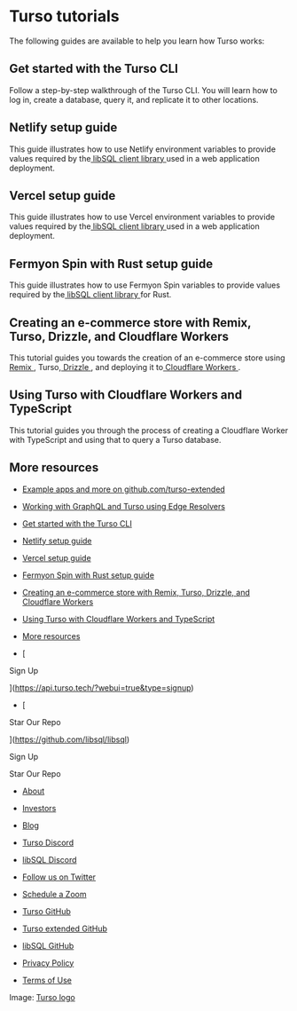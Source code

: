 # Turso tutorials

The following guides are available to help you learn how Turso works:

## Get started with the Turso CLI​

Follow a step-by-step walkthrough of the Turso CLI. You will learn how to log
in, create a database, query it, and replicate it to other locations.

## Netlify setup guide​

This guide illustrates how to use Netlify environment variables to provide
values required by the[ libSQL client library ](https://docs.turso.tech/libsql/client-access)used in a web application
deployment.

## Vercel setup guide​

This guide illustrates how to use Vercel environment variables to provide
values required by the[ libSQL client library ](https://docs.turso.tech/libsql/client-access)used in a web application
deployment.

## Fermyon Spin with Rust setup guide​

This guide illustrates how to use Fermyon Spin variables to provide values
required by the[ libSQL client library ](https://docs.turso.tech/libsql/client-access)for Rust.

## Creating an e-commerce store with Remix, Turso, Drizzle, and Cloudflare Workers​

This tutorial guides you towards the creation of an e-commerce store using[ Remix ](https://remix.run), Turso,[ Drizzle ](https://orm.drizzle.team), and deploying it to[ Cloudflare Workers ](https://workers.cloudflare.com).

## Using Turso with Cloudflare Workers and TypeScript​

This tutorial guides you through the process of creating a Cloudflare Worker
with TypeScript and using that to query a Turso database.

## More resources​

- [ Example apps and more on github.com/turso-extended ](https://github.com/turso-extended)
- [ Working with GraphQL and Turso using Edge Resolvers ](https://grafbase.com/guides/working-with-graphql-and-turso-using-edge-resolvers)


- [ Get started with the Turso CLI ](https://docs.turso.tech//tutorials/#get-started-with-the-turso-cli)
- [ Netlify setup guide ](https://docs.turso.tech//tutorials/#netlify-setup-guide)
- [ Vercel setup guide ](https://docs.turso.tech//tutorials/#vercel-setup-guide)
- [ Fermyon Spin with Rust setup guide ](https://docs.turso.tech//tutorials/#fermyon-spin-with-rust-setup-guide)
- [ Creating an e-commerce store with Remix, Turso, Drizzle, and Cloudflare Workers ](https://docs.turso.tech//tutorials/#creating-an-e-commerce-store-with-remix-turso-drizzle-and-cloudflare-workers)
- [ Using Turso with Cloudflare Workers and TypeScript ](https://docs.turso.tech//tutorials/#using-turso-with-cloudflare-workers-and-typescript)
- [ More resources ](https://docs.turso.tech//tutorials/#more-resources)


- [ 

Sign Up




 ](https://api.turso.tech/?webui=true&type=signup)
- [ 

Star Our Repo






 ](https://github.com/libsql/libsql)


Sign Up

Star Our Repo

- [ About ](https://turso.tech/about-us)
- [ Investors ](https://turso.tech/investors)
- [ Blog ](https://blog.turso.tech)


- [ Turso Discord ](https://discord.com/invite/4B5D7hYwub)
- [ libSQL Discord ](https://discord.gg/VzbXemj6Rg)
- [ Follow us on Twitter ](https://twitter.com/tursodatabase)
- [ Schedule a Zoom ](https://calendly.com/d/gt7-bfd-83n/meet-with-chiselstrike)


- [ Turso GitHub ](https://github.com/tursodatabase/)
- [ Turso extended GitHub ](https://github.com/turso-extended/)
- [ libSQL GitHub ](http://github.com/tursodatabase/libsql)


- [ Privacy Policy ](https://turso.tech/privacy-policy)
- [ Terms of Use ](https://turso.tech/terms-of-use)


Image: [ Turso logo ](https://docs.turso.tech/img/turso.svg)
